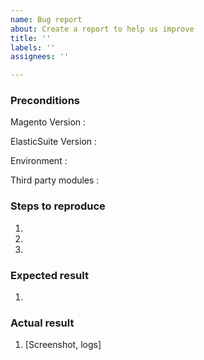 ```yaml
---
name: Bug report
about: Create a report to help us improve
title: ''
labels: ''
assignees: ''

---
```


<!--- Provide a general summary of the issue in the Title above -->

### Preconditions
<!--- Please Provide detailed informations about the environment you use -->

<!-- Magento Version : Are you using Magento CE or EE ? Which version of Magento are you using exactly ? -->
Magento Version :

<!-- ElasticSuite Version : Which exact version of ElasticSuite are you using ? -->
ElasticSuite Version :

<!-- Magento Environment : are you in Developer or Production mode ? -->
Environment :

<!-- Third party modules : are you using any third party modules ? If yes, please attach the list -->
Third party modules :

### Steps to reproduce
<!--- Provide a set of unambiguous steps to reproduce this bug. You can also include pieces of code if you think it's relevant  -->
1.
2.
3.

### Expected result
<!--- Tell us what should happen -->
1.

### Actual result
<!--- Tell us what happens instead -->
1. [Screenshot, logs]

<!--- (This may be platform independent comment) -->
